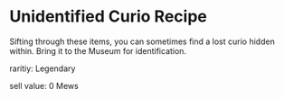 # Unidentified Curio Recipe

Sifting through these items, you can sometimes find a lost curio hidden within. Bring it to the Museum for identification.

raritiy: Legendary

sell value: 0 Mews